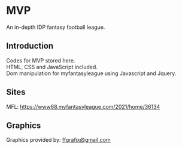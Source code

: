 # MVP
An in-depth IDP fantasy football league. <br />

## Introduction
Codes for MVP stored here. <br />
HTML, CSS and JavaScript included. <br />
Dom manipulation for myfantasyleague using Javascript and Jquery. <br />

## Sites
MFL: https://www68.myfantasyleague.com/2021/home/36134 <br />

## Graphics
Graphics provided by: ffgrafix@gmail.com
